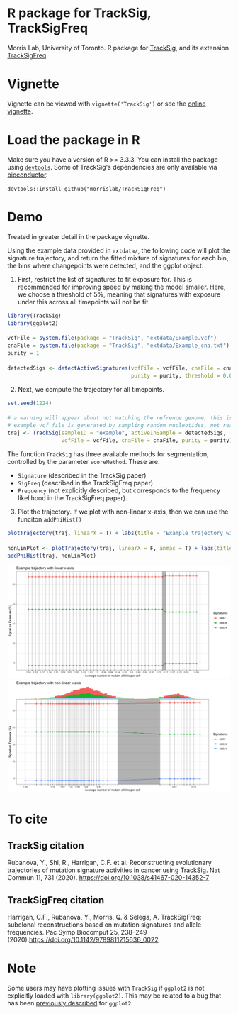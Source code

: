 # R package for TrackSig, TrackSigFreq
Morris Lab, University of Toronto. R package for [TrackSig](https://doi.org/10.1038/s41467-020-14352-7), and its extension [TrackSigFreq](https://doi.org/10.1142/9789811215636_0022). 


# Vignette 

Vignette can be viewed with `vignette('TrackSig')` or see the [online vignette](https://morrislab.github.io/TrackSigFreq/).


# Load the package in R

Make sure you have a version of R >= 3.3.3. You can install the package using [`devtools`](https://cran.r-project.org/package=devtools). Some of TrackSig's dependencies are only available via [bioconductor](https://bioconductor.org/).

`devtools::install_github("morrislab/TrackSigFreq")`

# Demo

Treated in greater detail in the package vignette.

Using the example data provided in `extdata/`, the following code will plot the signature trajectory, and return the fitted mixture of signatures for each bin, the bins where changepoints were detected, and the ggplot object.

1. First, restrict the list of signatures to fit exposure for. This is recommended for improving speed by making the model smaller. Here, we choose a threshold of 5%, meaning that signatures with exposure under this across all timepoints will not be fit. 

```r
library(TrackSig)
library(ggplot2)

vcfFile = system.file(package = "TrackSig", "extdata/Example.vcf")
cnaFile = system.file(package = "TrackSig", "extdata/Example_cna.txt")
purity = 1

detectedSigs <- detectActiveSignatures(vcfFile = vcfFile, cnaFile = cnaFile,
                                       purity = purity, threshold = 0.05)
```
2. Next, we compute the trajectory for all timepoints. 
```r
set.seed(1224)

# a warning will appear about not matching the refrence genome, this is because the
# example vcf file is generated by sampling random nucleotides, not real mutations. 
traj <- TrackSig(sampleID = "example", activeInSample = detectedSigs,
                 vcfFile = vcfFile, cnaFile = cnaFile, purity = purity)
```

The function `TrackSig` has three available methods for segmentation, controlled by the parameter `scoreMethod`. These are: 
+ `Signature` (described in the TrackSig paper) 
+ `SigFreq` (described in the TrackSigFreq paper) 
+ `Frequency` (not explicitly described, but corresponds to the frequency likelihood in the TrackSigFreq paper). 

3. Plot the trajectory. If we plot with non-linear x-axis, then we can use the funciton `addPhiHist()`

```r
plotTrajectory(traj, linearX = T) + labs(title = "Example trajectory with linear x-axis")

nonLinPlot <- plotTrajectory(traj, linearX = F, anmac = T) + labs(title = "Example trajectory with non-linear x-axis")
addPhiHist(traj, nonLinPlot)

```

![img: example plotting output](inst/extdata/linPlot.png?raw=true "Example of signature trajectory plotted with TrackSig R package")
![img: example plotting output](inst/extdata/nonLinPlot.png?raw=true "Example of signature trajectory plotted with TrackSig R package")

# To cite

## TrackSig citation

Rubanova, Y., Shi, R., Harrigan, C.F. et al. Reconstructing evolutionary trajectories of mutation signature activities in cancer using TrackSig. Nat Commun 11, 731 (2020). https://doi.org/10.1038/s41467-020-14352-7

## TrackSigFreq citation

Harrigan, C.F., Rubanova, Y., Morris, Q. & Selega, A. TrackSigFreq: subclonal reconstructions based on mutation signatures and allele frequencies. Pac Symp Biocomput 25, 238–249 (2020).https://doi.org/10.1142/9789811215636_0022



# Note

Some users may have plotting issues with `TrackSig` if `ggplot2` is not explicitly loaded with `library(ggplot2)`. This may be related to a bug that has been [previously described](https://github.com/tidyverse/ggplot2/issues/663) for `ggplot2`.
